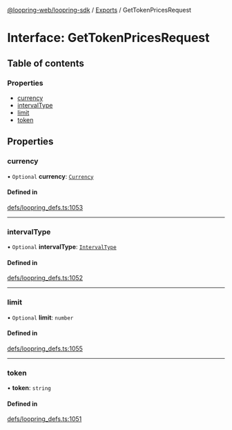 [@loopring-web/loopring-sdk](../README.md) / [Exports](../modules.md) / GetTokenPricesRequest

# Interface: GetTokenPricesRequest

## Table of contents

### Properties

- [currency](GetTokenPricesRequest.md#currency)
- [intervalType](GetTokenPricesRequest.md#intervaltype)
- [limit](GetTokenPricesRequest.md#limit)
- [token](GetTokenPricesRequest.md#token)

## Properties

### currency

• `Optional` **currency**: [`Currency`](../enums/Currency.md)

#### Defined in

[defs/loopring_defs.ts:1053](https://github.com/Loopring/loopring_sdk/blob/300ee65/src/defs/loopring_defs.ts#L1053)

___

### intervalType

• `Optional` **intervalType**: [`IntervalType`](../enums/IntervalType.md)

#### Defined in

[defs/loopring_defs.ts:1052](https://github.com/Loopring/loopring_sdk/blob/300ee65/src/defs/loopring_defs.ts#L1052)

___

### limit

• `Optional` **limit**: `number`

#### Defined in

[defs/loopring_defs.ts:1055](https://github.com/Loopring/loopring_sdk/blob/300ee65/src/defs/loopring_defs.ts#L1055)

___

### token

• **token**: `string`

#### Defined in

[defs/loopring_defs.ts:1051](https://github.com/Loopring/loopring_sdk/blob/300ee65/src/defs/loopring_defs.ts#L1051)
